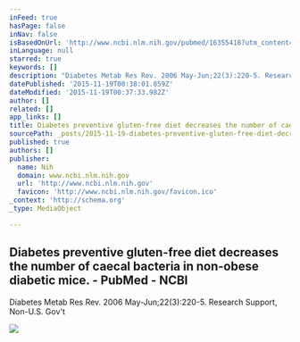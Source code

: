 ```yaml
---
inFeed: true
hasPage: false
inNav: false
isBasedOnUrl: 'http://www.ncbi.nlm.nih.gov/pubmed/16355418?utm_content=bufferbb548&utm_medium=social&utm_source=twitter.com&utm_campaign=buffer#'
inLanguage: null
starred: true
keywords: []
description: "Diabetes Metab Res Rev. 2006 May-Jun;22(3):220-5. Research Support, Non-U.S. Gov't"
datePublished: '2015-11-19T00:38:01.859Z'
dateModified: '2015-11-19T00:37:33.982Z'
author: []
related: []
app_links: []
title: Diabetes preventive gluten-free diet decreases the number of caecal bacteria in non-obese diabetic mice. - PubMed - NCBI
sourcePath: _posts/2015-11-19-diabetes-preventive-gluten-free-diet-decreases-the-number-of.md
published: true
authors: []
publisher:
  name: Nih
  domain: www.ncbi.nlm.nih.gov
  url: 'http://www.ncbi.nlm.nih.gov'
  favicon: 'http://www.ncbi.nlm.nih.gov/favicon.ico'
_context: 'http://schema.org'
_type: MediaObject

---
```

<article style=""><h1>Diabetes preventive gluten-free diet decreases the number of caecal bacteria in non-obese diabetic mice. - PubMed - NCBI</h1><p>Diabetes Metab Res Rev. 2006 May-Jun;22(3):220-5. Research Support, Non-U.S. Gov't</p><img src="http://www.ncbi.nlm.nih.gov/coreutils/img/pubmed256blue.png" /></article>